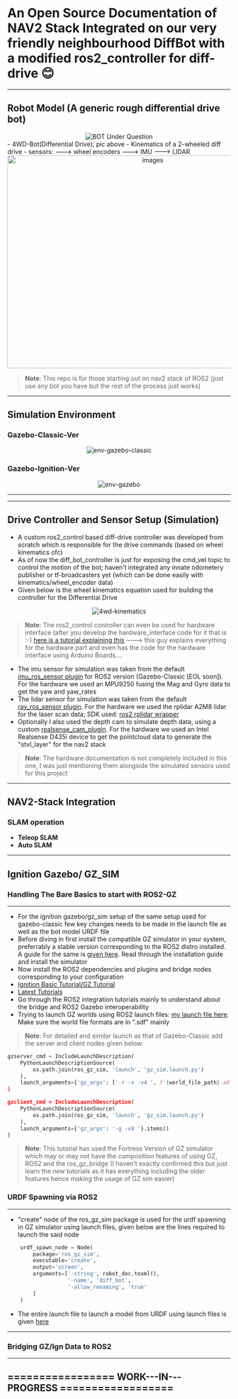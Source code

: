 # An Open Source Documentation of NAV2 Stack Integrated on our very friendly neighbourhood DiffBot with a modified ros2_controller for diff-drive 😊
---
## Robot Model (A generic rough differential drive bot)
<div align="center">
  <img src="https://github.com/user-attachments/assets/8b03e003-577b-4788-ba45-bcdd59a77109" alt="BOT Under Question">
</div>
- 4WD-Bot(Differential Drive); pic above
- Kinematics of a 2-wheeled diff drive
- sensors:
  ---> wheel encoders
  ---> IMU
  ---> LIDAR

<div align="center">
  <img src="https://github.com/user-attachments/assets/6d543a61-8a11-4238-b966-e311904907d4" alt="images" width="640" height="480">
</div>

> **Note**: This repo is for those starting out on nav2 stack of ROS2 (just use any bot you have but the rest of the process just works)

---
## Simulation Environment
### Gazebo-Classic-Ver
<div align="center">
  <img src="https://github.com/user-attachments/assets/7b658de1-af24-4b73-9f14-9ce09ed224ce" alt="env-gazebo-classic">
</div>


### Gazebo-Ignition-Ver
<div align="center">
  <img src="https://github.com/user-attachments/assets/4730a15e-e183-4d31-8bc8-f434fcda8710" alt="env-gazebo">
</div>


---

---
## Drive Controller and Sensor Setup (Simulation)
- A custom ros2_control based diff-drive controller was developed from scratch which is responsible for the drive commands (based on wheel kinematics ofc)
- As of now the diff_bot_controller is just for exposing the cmd_vel topic to control the motion of the bot; haven't integrated any innate odometery publisher or tf-broadcasters yet (which can be done easily with kinematics/wheel_encoder data)
- Given below is the wheel kinematics equation used for building the controller for the Differential Drive
<div align="center">
  <img src="https://github.com/user-attachments/assets/c5f844a7-2789-4eb5-a41c-c62dba525b27" alt="4wd-kinematics">
</div>

> **Note**: The ros2_control controller can even be used for hardware interface (after you develop the hardware_interface code for it that is  :-) [here is a tutorial explaining this](https://youtu.be/J02jEKawE5U?si=voKkIPAWuf_jeQ7E) ---> this guy explains everything for the hardware part and even has the code for the hardware interface using Arduino Boards....

- The imu sensor for simulation was taken from the default [imu_ros_sensor plugin](https://github.com/ros-simulation/gazebo_ros_pkgs/blob/noetic-devel/gazebo_plugins/src/gazebo_ros_imu.cpp) for ROS2 version (Gazebo-Classic [EOL soon]). For the hardware we used an MPU9250 fusing the Mag and Gyro data to get the yaw and yaw_rates
- The lidar sensor for simulation was taken from the default [ray_ros_sensor plugin](https://github.com/ros-simulation/gazebo_ros_pkgs/blob/ros2/gazebo_plugins/src/gazebo_ros_ray_sensor.cpp). For the hardware we used the rplidar A2M8 lidar for the laser scan data; SDK used: [ros2 rplidar wrapper](https://github.com/CreedyNZ/rplidar_ros2)
- Optionally I also used the depth cam to simulate depth data, using a custom [realsense_cam_plugin](https://github.com/Labeeb1234/e-YRC-Hackathon/blob/main/realsense_gazebo_plugin/README.md). For the hardware we used an Intel Realsense D435i device to get the pointcloud data to generate the "stvl_layer" for the nav2 stack

> **Note**: The hardware documentation is not completely included in this one, I was just mentioning them alongside the simulated sensors used for this project

---
## NAV2-Stack Integration
### SLAM operation
- **Teleop SLAM**
- **Auto SLAM**

---
## Ignition Gazebo/ GZ_SIM
### Handling The Bare Basics to start with ROS2-GZ
---
- For the ignition gazebo/gz_sim setup of the same setup used for gazebo-classic few key changes needs to be made in the launch file as well as the bot model URDF file
- Before diving in first install the compatible GZ simulator in your system, preferrably a stable version corresponding to the ROS2 distro installed. A guide for the same is [given here](https://gazebosim.org/docs/all/getstarted/). Read through the installation guide and install the simulator
- Now install the ROS2 dependencies and plugins and bridge nodes corresponding to your configuration
- [Ignition Basic Tutorial/GZ Tutorial](https://gazebosim.org/docs/fortress/tutorials/)
- [Latest Tutorials](https://gazebosim.org/docs/jetty/tutorials/)
- Go through the ROS2 integration tutorials mainly to understand about the bridge and ROS2 Gazebo interoperability
- Trying to launch GZ worlds using ROS2 launch files: [my launch file here](https://github.com/Labeeb1234/diff_bot/blob/main/diff_bot_description/launch/world.launch.py). Make sure the world file formats are in ".sdf" mainly

> **Note**: For detailed and similar launch as that of Gazebo-Classic add the server and client nodes given below:
``` python
gzserver_cmd = IncludeLaunchDescription(
    PythonLaunchDescriptionSource(
        os.path.join(ros_gz_sim, 'launch', 'gz_sim.launch.py')
    ),
    launch_arguments={'gz_args': ['-r -s -v4 ', f'{world_file_path}.sdf], 'on_exit_shutdown': 'true'}.items()
)

gzclient_cmd = IncludeLaunchDescription(
    PythonLaunchDescriptionSource(
        os.path.join(ros_gz_sim, 'launch', 'gz_sim.launch.py')
    ),
    launch_arguments={'gz_args': '-g -v4 '}.items()
)
```
>
> **Note**: This tutorial has used the Fortress Version of GZ simulator which may or may not have the composition features of using GZ, ROS2 and the ros_gz_bridge (I haven't exactly confirmed this but just learn the new tutorials as it has everything including the older features hence making the usage of GZ sim easier)  

### URDF Spawning via ROS2
---
- "create" node of the ros_gz_sim package is used for the urdf spawning in GZ simulator using launch files, given below are the lines required to launch the said node
``` python
    urdf_spawn_node = Node(
        package='ros_gz_sim',
        executable='create',
        output='screen',
        arguments=['-string', robot_doc.toxml(),
                   '-name', 'diff_bot',
                   '-allow_renaming', 'true'
        ]
    )
```
- The entire launch file to launch a model from URDF using launch files is given [here](https://github.com/Labeeb1234/diff_bot/blob/main/diff_bot_description/launch/gz.launch.py)

---

### Bridging GZ/Ign Data to ROS2
---


## ================= WORK---IN---PROGRESS ==================

